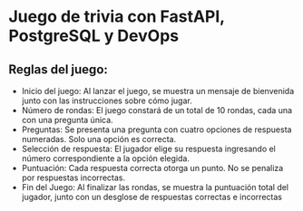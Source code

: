 # Juego de trivia con FastAPI, PostgreSQL y DevOps
## Reglas del juego:
- Inicio del juego: Al lanzar el juego, se muestra un mensaje de bienvenida junto con las
instrucciones sobre cómo jugar.
-  Número de rondas: El juego constará de un total de 10 rondas, cada una con una pregunta
única.
-  Preguntas: Se presenta una pregunta con cuatro opciones de respuesta numeradas. Solo una
opción es correcta.
-  Selección de respuesta: El jugador elige su respuesta ingresando el número correspondiente
a la opción elegida.
-  Puntuación: Cada respuesta correcta otorga un punto. No se penaliza por respuestas
incorrectas.
-  Fin del Juego: Al finalizar las rondas, se muestra la puntuación total del jugador, junto con un
desglose de respuestas correctas e incorrectas
